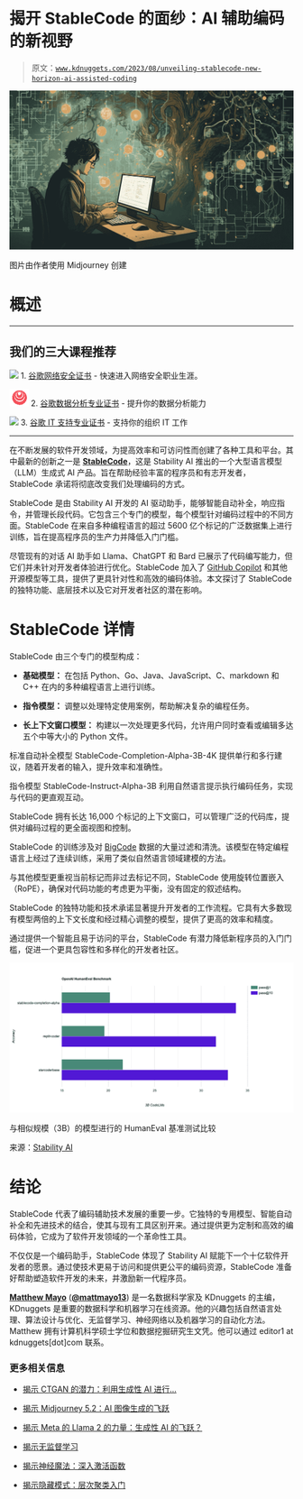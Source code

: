 # 揭开 StableCode 的面纱：AI 辅助编码的新视野

> 原文：[`www.kdnuggets.com/2023/08/unveiling-stablecode-new-horizon-ai-assisted-coding`](https://www.kdnuggets.com/2023/08/unveiling-stablecode-new-horizon-ai-assisted-coding)

![揭开 StableCode 的面纱：AI 辅助编码的新视野](img/cc5e7417c80286067e2cebfb992edead.png)

图片由作者使用 Midjourney 创建

# 概述

* * *

## 我们的三大课程推荐

![](img/0244c01ba9267c002ef39d4907e0b8fb.png) 1\. [谷歌网络安全证书](https://www.kdnuggets.com/google-cybersecurity) - 快速进入网络安全职业生涯。

![](img/e225c49c3c91745821c8c0368bf04711.png) 2\. [谷歌数据分析专业证书](https://www.kdnuggets.com/google-data-analytics) - 提升你的数据分析能力

![](img/0244c01ba9267c002ef39d4907e0b8fb.png) 3\. [谷歌 IT 支持专业证书](https://www.kdnuggets.com/google-itsupport) - 支持你的组织 IT 工作

* * *

在不断发展的软件开发领域，为提高效率和可访问性而创建了各种工具和平台。其中最新的创新之一是 **[StableCode](https://stability.ai/blog/stablecode-llm-generative-ai-coding)**，这是 Stability AI 推出的一个大型语言模型（LLM）生成式 AI 产品。旨在帮助经验丰富的程序员和有志开发者，StableCode 承诺将彻底改变我们处理编码的方式。

StableCode 是由 Stability AI 开发的 AI 驱动助手，能够智能自动补全，响应指令，并管理长段代码。它包含三个专门的模型，每个模型针对编码过程中的不同方面。StableCode 在来自多种编程语言的超过 5600 亿个标记的广泛数据集上进行训练，旨在提高程序员的生产力并降低入门门槛。

尽管现有的对话 AI 助手如 Llama、ChatGPT 和 Bard 已展示了代码编写能力，但它们并未针对开发者体验进行优化。StableCode 加入了 [GitHub Copilot](https://github.com/copilot) 和其他开源模型等工具，提供了更具针对性和高效的编码体验。本文探讨了 StableCode 的独特功能、底层技术以及它对开发者社区的潜在影响。

# StableCode 详情

StableCode 由三个专门的模型构成：

+   **基础模型：** 在包括 Python、Go、Java、JavaScript、C、markdown 和 C++ 在内的多种编程语言上进行训练。

+   **指令模型：** 调整以处理特定使用案例，帮助解决复杂的编程任务。

+   **长上下文窗口模型：** 构建以一次处理更多代码，允许用户同时查看或编辑多达五个中等大小的 Python 文件。

标准自动补全模型 StableCode-Completion-Alpha-3B-4K 提供单行和多行建议，随着开发者的输入，提升效率和准确性。

指令模型 StableCode-Instruct-Alpha-3B 利用自然语言提示执行编码任务，实现与代码的更直观互动。

StableCode 拥有长达 16,000 个标记的上下文窗口，可以管理广泛的代码库，提供对编码过程的更全面视图和控制。

StableCode 的训练涉及对 [BigCode](https://bigcode-project.github.io/) 数据的大量过滤和清洗。该模型在特定编程语言上经过了连续训练，采用了类似自然语言领域建模的方法。

与其他模型更重视当前标记而非过去标记不同，StableCode 使用旋转位置嵌入（RoPE），确保对代码功能的考虑更为平衡，没有固定的叙述结构。

StableCode 的独特功能和技术承诺显著提升开发者的工作流程。它具有大多数现有模型两倍的上下文长度和经过精心调整的模型，提供了更高的效率和精度。

通过提供一个智能且易于访问的平台，StableCode 有潜力降低新程序员的入门门槛，促进一个更具包容性和多样化的开发者社区。

![揭示 StableCode：AI 辅助编码的新视野](img/bffacd44e5765ac81cc8bbea5b152142.png)

与相似规模（3B）的模型进行的 HumanEval 基准测试比较

来源：[Stability AI](https://stability.ai/blog/stablecode-llm-generative-ai-coding)

# 结论

StableCode 代表了编码辅助技术发展的重要一步。它独特的专用模型、智能自动补全和先进技术的结合，使其与现有工具区别开来。通过提供更为定制和高效的编码体验，它成为了软件开发领域的一个革命性工具。

不仅仅是一个编码助手，StableCode 体现了 Stability AI 赋能下一个十亿软件开发者的愿景。通过使技术更易于访问和提供更公平的编码资源，StableCode 准备好帮助塑造软件开发的未来，并激励新一代程序员。

**[Matthew Mayo](https://www.linkedin.com/in/mattmayo13/)** ([**@mattmayo13**](https://twitter.com/mattmayo13)) 是一名数据科学家及 KDnuggets 的主编，KDnuggets 是重要的数据科学和机器学习在线资源。他的兴趣包括自然语言处理、算法设计与优化、无监督学习、神经网络以及机器学习的自动化方法。Matthew 拥有计算机科学硕士学位和数据挖掘研究生文凭。他可以通过 editor1 at kdnuggets[dot]com 联系。

### 更多相关信息

+   [揭示 CTGAN 的潜力：利用生成性 AI 进行…](https://www.kdnuggets.com/2023/04/unveiling-potential-ctgan-harnessing-generative-ai-synthetic-data.html)

+   [揭示 Midjourney 5.2：AI 图像生成的飞跃](https://www.kdnuggets.com/2023/06/unveiling-midjourney-52-leap-forward.html)

+   [揭示 Meta 的 Llama 2 的力量：生成性 AI 的飞跃？](https://www.kdnuggets.com/2023/07/unveiling-power-metas-llama-2-leap-forward-generative-ai.html)

+   [揭示无监督学习](https://www.kdnuggets.com/unveiling-unsupervised-learning)

+   [揭示神经魔法：深入激活函数](https://www.kdnuggets.com/unveiling-neural-magic-a-dive-into-activation-functions)

+   [揭示隐藏模式：层次聚类入门](https://www.kdnuggets.com/unveiling-hidden-patterns-an-introduction-to-hierarchical-clustering)
